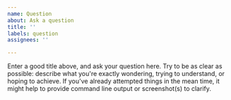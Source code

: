```yaml
---
name: Question
about: Ask a question
title: ''
labels: question
assignees: ''

---
```


Enter a good title above, and ask your question here. Try to be as clear as possible: describe what you're exactly wondering, trying to understand, or hoping to achieve. If you've already attempted things in the mean time, it might help to provide command line output or screenshot(s) to clarify.

